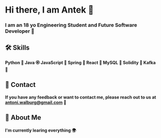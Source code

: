 
# Hi there, I am Antek 👋

### I am an 18 yo Engineering Student and Future Software Developer 🙌
 



## 🛠 Skills
#### Python 🐍 Java 🏵 JavaScript 🐥 Spring 🍃 React 🐳 MySQL 🐼 Solidity 🐙 Kafka 🍩


## 📧 Contact

#### If you have any feedback or want to contact me, please reach out to us at antoni.walburg@gmail.com 📨


## 🚀 About Me
#### I'm currently learing everything 🌍


